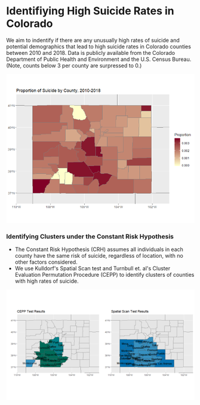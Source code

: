 # Identifiying High Suicide Rates in Colorado

We aim to indentify if there are any unusually high rates of suicide and potential demographics that lead to high suicide rates in Colorado counties between 2010 and 2018.  Data is publicly available from the Colorado Department of Public Health and Environment and the U.S. Census Bureau.  (Note, counts below 3 per county are surpressed to 0.) 

![](https://github.com/Emma-M-Collins/spatial_stats/blob/main/suicide_proportion.png)

### Identifying Clusters under the Constant Risk Hypothesis
* The Constant Risk Hypothesis (CRH) assumes all individuals in each county have the same risk of suicide, regardless of location, with no other factors considered.
* We use Kulldorf's Spatial Scan test and Turnbull et. al's Cluster Evaluation Permutation Procedure (CEPP) to identify clusters of counties with high rates of suicide.

![](https://github.com/Emma-M-Collins/spatial_stats/blob/main/CRH_tests.png)
